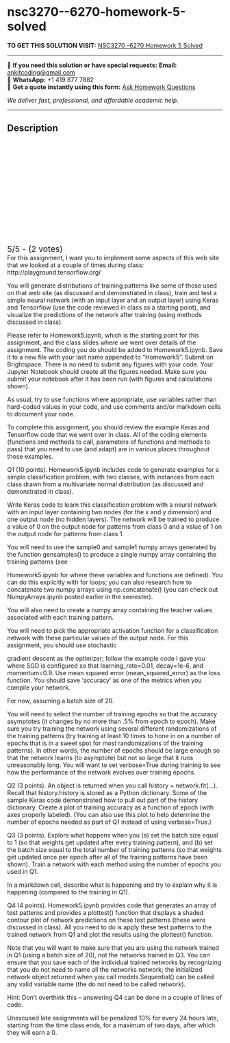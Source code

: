 # nsc3270--6270-homework-5-solved
**TO GET THIS SOLUTION VISIT:** [NSC3270 -6270 Homework 5 Solved](https://www.ankitcodinghub.com/product/homework-7/)


---

📩 **If you need this solution or have special requests:** **Email:** ankitcoding@gmail.com  
📱 **WhatsApp:** +1 419 877 7882  
📄 **Get a quote instantly using this form:** [Ask Homework Questions](https://www.ankitcodinghub.com/services/ask-homework-questions/)

*We deliver fast, professional, and affordable academic help.*

---

<h2>Description</h2>



<div class="kk-star-ratings kksr-auto kksr-align-center kksr-valign-top" data-payload="{&quot;align&quot;:&quot;center&quot;,&quot;id&quot;:&quot;118079&quot;,&quot;slug&quot;:&quot;default&quot;,&quot;valign&quot;:&quot;top&quot;,&quot;ignore&quot;:&quot;&quot;,&quot;reference&quot;:&quot;auto&quot;,&quot;class&quot;:&quot;&quot;,&quot;count&quot;:&quot;2&quot;,&quot;legendonly&quot;:&quot;&quot;,&quot;readonly&quot;:&quot;&quot;,&quot;score&quot;:&quot;5&quot;,&quot;starsonly&quot;:&quot;&quot;,&quot;best&quot;:&quot;5&quot;,&quot;gap&quot;:&quot;4&quot;,&quot;greet&quot;:&quot;Rate this product&quot;,&quot;legend&quot;:&quot;5\/5 - (2 votes)&quot;,&quot;size&quot;:&quot;24&quot;,&quot;title&quot;:&quot;NSC3270 -6270 Homework 5 Solved&quot;,&quot;width&quot;:&quot;138&quot;,&quot;_legend&quot;:&quot;{score}\/{best} - ({count} {votes})&quot;,&quot;font_factor&quot;:&quot;1.25&quot;}">

<div class="kksr-stars">

<div class="kksr-stars-inactive">
            <div class="kksr-star" data-star="1" style="padding-right: 4px">


<div class="kksr-icon" style="width: 24px; height: 24px;"></div>
        </div>
            <div class="kksr-star" data-star="2" style="padding-right: 4px">


<div class="kksr-icon" style="width: 24px; height: 24px;"></div>
        </div>
            <div class="kksr-star" data-star="3" style="padding-right: 4px">


<div class="kksr-icon" style="width: 24px; height: 24px;"></div>
        </div>
            <div class="kksr-star" data-star="4" style="padding-right: 4px">


<div class="kksr-icon" style="width: 24px; height: 24px;"></div>
        </div>
            <div class="kksr-star" data-star="5" style="padding-right: 4px">


<div class="kksr-icon" style="width: 24px; height: 24px;"></div>
        </div>
    </div>

<div class="kksr-stars-active" style="width: 138px;">
            <div class="kksr-star" style="padding-right: 4px">


<div class="kksr-icon" style="width: 24px; height: 24px;"></div>
        </div>
            <div class="kksr-star" style="padding-right: 4px">


<div class="kksr-icon" style="width: 24px; height: 24px;"></div>
        </div>
            <div class="kksr-star" style="padding-right: 4px">


<div class="kksr-icon" style="width: 24px; height: 24px;"></div>
        </div>
            <div class="kksr-star" style="padding-right: 4px">


<div class="kksr-icon" style="width: 24px; height: 24px;"></div>
        </div>
            <div class="kksr-star" style="padding-right: 4px">


<div class="kksr-icon" style="width: 24px; height: 24px;"></div>
        </div>
    </div>
</div>


<div class="kksr-legend" style="font-size: 19.2px;">
            5/5 - (2 votes)    </div>
    </div>
For this assignment, I want you to implement some aspects of this web site that we looked at a couple of times during class: http://playground.tensorflow.org/

You will generate distributions of training patterns like some of those used on that web site (as discussed and demonstrated in class), train and test a simple neural network (with an input layer and an output layer) using Keras and Tensorflow (use the code reviewed in class as a starting point), and visualize the predictions of the network after training (using methods discussed in class).

Please refer to Homework5.ipynb, which is the starting point for this assignment, and the class slides where we went over details of the assignment. The coding you do should be added to Homework5.ipynb. Save it to a new file with your last name appended to “Homework5”. Submit on Brightspace. There is no need to submit any figures with your code. Your Jupyter Notebook should create all the figures needed. Make sure you submit your notebook after it has been run (with figures and calculations shown).

As usual, try to use functions where appropriate, use variables rather than hard-coded values in your code, and use comments and/or markdown cells to document your code.

To complete this assignment, you should review the example Keras and Tensorflow code that we went over in class. All of the coding elements (functions and methods to call, parameters of functions and methods to pass) that you need to use (and adapt) are in various places throughout those examples.

Q1 (10 points). Homework5.ipynb includes code to generate examples for a simple classification problem, with two classes, with instances from each class drawn from a multivariate normal distribution (as discussed and demonstrated in class).

Write Keras code to learn this classification problem with a neural network with an input layer containing two nodes (for the x and y dimension) and one output node (no hidden layers). The network will be trained to produce a value of 0 on the output node for patterns from class 0 and a value of 1 on the output node for patterns from class 1.

You will need to use the sample0 and sample1 numpy arrays generated by the function gensamples() to produce a single numpy array containing the training patterns (see

Homework5.ipynb for where these variables and functions are defined). You can do this explicitly with for loops; you can also research how to concatenate two numpy arrays using np.concatenate() (you can check out NumpyArrays.ipynb posted earlier in the semester).

You will also need to create a numpy array containing the teacher values associated with each training pattern.

You will need to pick the appropriate activation function for a classification network with these particular values of the output node. For this assignment, you should use stochastic

gradient descent as the optimizer; follow the example code I gave you where SGD is configured so that learning_rate=0.01, decay=1e-6, and momentum=0.9. Use mean squared error (mean_squared_error) as the loss function. You should save ‘accuracy’ as one of the metrics when you compile your network.

For now, assuming a batch size of 20.

You will need to select the number of training epochs so that the accuracy asymptotes (it changes by no more than .5% from epoch to epoch). Make sure you try training the network using several different randomizations of the training patterns (try training at least 10 times to hone in on a number of epochs that is in a sweet spot for most randomizations of the training patterns). In other words, the number of epochs should be large enough so that the network learns (to asymptote) but not so large that it runs unreasonably long. You will want to set verbose=True during training to see how the performance of the network evolves over training epochs.

Q2 (3 points). An object is returned when you call history = network.fit(…). Recall that history.history is stored as a Python dictionary. Some of the sample Keras code demonstrated how to pull out part of the history dictionary. Create a plot of training accuracy as a function of epoch (with axes properly labeled). (You can also use this plot to help determine the number of epochs needed as part of Q1 instead of using verbose=True.)

Q3 (3 points). Explore what happens when you (a) set the batch size equal to 1 (so that weights get updated after every training pattern), and (b) set the batch size equal to the total number of training patterns (so that weights get updated once per epoch after all of the training patterns have been shown). Train a network with each method using the number of epochs you used in Q1.

In a markdown cell, describe what is happening and try to explain why it is happening (compared to the training in Q1).

Q4 (4 points). Homework5.ipynb provides code that generates an array of test patterns and provides a plottest() function that displays a shaded contour plot of network predictions on these test patterns (these were discussed in class). All you need to do is apply these test patterns to the trained network from Q1 and plot the results using the plottest() function.

Note that you will want to make sure that you are using the network trained in Q1 (using a batch size of 20), not the networks trained in Q3. You can ensure that you save each of the individual trained networks by recognizing that you do not need to name all the networks network; the initialized network object returned when you call models.Sequential() can be called any valid variable name (the do not need to be called network).

Hint: Don’t overthink this – answering Q4 can be done in a couple of lines of code.

Unexcused late assignments will be penalized 10% for every 24 hours late, starting from the time class ends, for a maximum of two days, after which they will earn a 0.
